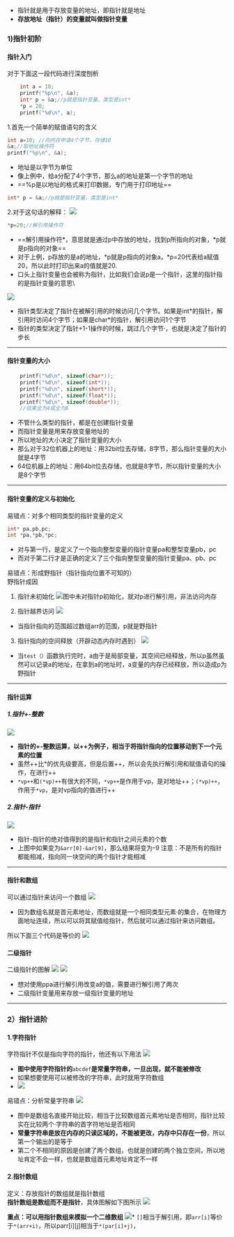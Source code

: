 * 指针就是用于存放变量的地址，即指针就是地址
* **存放地址（指针）的变量就叫做指针变量**
### 1)指针初阶
#### 指针入门
对于下面这一段代码进行深度刨析
```c
	int a = 10;
	printf("%p\n", &a);
	int* p = &a;//p就是指针变量，类型是int*
	*p = 20;
	printf("%d\n", a);
```

1.首先一个简单的赋值语句的含义
```c
int a=10; //向内存申请4个字节，存储10
&a;//取地址操作符
printf("%p\n", &a);
```
* 地址是以字节为单位
* 像上例中，给a分配了4个字节，那么a的地址是第一个字节的地址
* ==%p是以地址的格式来打印数据，专门用于打印地址==

```c
int* p = &a;//p就是指针变量，类型是int*
```
2.对于这句话的解释：
![](assets/08指针/file-20250107223615293.png)

```c
*p=20;//解引用操作符
```
* ==解引用操作符*，意思就是通过p中存放的地址，找到p所指向的对象，\*p就是p指向的对象==
* 对于上例，p存放的是a的地址，\*p就是p指向的对象a，\*p=20代表给a赋值20，所以此时打印出来a的值就是20.
* 口头上指针变量也会被称为指针，比如我们会说p是一个指针，这里的指针指的是指针变量的意思\

![](assets/08指针/file-20250125093023578.png)
* 指针类型决定了指针在被解引用的时候访问几个字节。如果是int\*的指针，解引用时访问4个字节；如果是char\*的指针，解引用访问1个字节
* 指针的类型决定了指针+1-1操作的时候，跳过几个字节·，也就是决定了指针的步长
***
#### 指针变量的大小
```c
	printf("%d\n", sizeof(char*));
	printf("%d\n", sizeof(int*));
	printf("%d\n", sizeof(short*));
	printf("%d\n", sizeof(float*));
	printf("%d\n", sizeof(double*));
	//结果全为4或全为8
```
* 不管什么类型的指针，都是在创建指针变量
* 而指针变量是用来存放变量地址的
* 所以地址的大小决定了指针变量的大小
* 那么对于32位机器上的地址：用32bit位去存储，8字节，那么指针变量的大小就是4字节
* 64位机器上的地址：用64bit位去存储，也就是8字节，所以指针变量的大小是8个字节
 ***
 
#### 指针变量的定义与初始化
易错点：对多个相同类型的指针变量的定义
```c
int* pa,pb,pc;
int *pa,*pb,*pc;
```
* 对与第一行，是定义了一个指向整型变量的指针变量pa和整型变量pb，pc
* 而对于第二行才是正确的定义了三个指向整型变量的指针变量pa、pb、pc

易错点：形成野指针（指针指向位置不可知的）  
野指针成因
1. 指针未初始化
![](assets/08指针/file-20250125094708311.png)图中未对指针p初始化，就对p进行解引用，非法访问内存

2. 指针越界访问
![](assets/08指针/file-20250125095058232.png)
* 当指针指向的范围超过数组arr的范围，p就是野指针

3. 指针指向的空间释放（开辟动态内存时遇到）
![](assets/08指针/file-20250125095319665.png)
* 当`test（）`函数执行完时，a由于是局部变量，其空间已经释放，所以p虽然虽然可以记录a的地址，在拿到a的地址时，a变量的内存已经释放，所以造成p为野指针
****

#### 指针运算
##### 1.指针+-整数
![](assets/08指针/file-20250125100926543.png)
* **指针的+-整数运算，以++为例子，相当于将指针指向的位置移动到下一个元素的位置**
* 虽然++比\*的优先级要高，但是后置++，所以会先执行解引用和赋值语句的操作，在进行++
* `*vp++`和`(*vp)++`有很大的不同，`*vp++`是作用于vp，是对地址++；`(*vp)++`，作用于`*vp`，是对vp指向的值进行++

##### 2.指针-指针
![](assets/08指针/file-20250125102026509.png)
* 指针-指针的绝对值得到的是指针和指针之间元素的个数
* 上图中如果变为`&arr[0]-&ar[9]`，那么结果将变为-9
注意：不是所有的指针都能相减，指向同一块空间的两个指针才能相减

****
#### 指针和数组
可以通过指针来访问一个数组
![](assets/08指针/file-20250125104108526.png)
* 因为数组名就是首元素地址，而数组就是一个相同类型元素·的集合，在物理方面地址连续，所以可以将其赋值给指针，然后就可以通过指针来访问数组。

所以下面三个代码是等价的
![](assets/08指针/file-20250125104435839.png)

#### 二级指针
二级指针的图解
![](assets/08指针/file-20250125105316970.png)
![](assets/08指针/file-20250125105555947.png)
* 想对使用ppa进行解引用改变a的值，需要进行解引用了两次
* 二级指针变量用来存放一级指针变量的地址

****


### 2）指针进阶

#### 1.字符指针
字符指针不仅是指向字符的指针，他还有以下用法
![](assets/08指针/file-20250128133853441.png)
* **图中使用字符指针的**`abcdef`**是常量字符串，一旦出现，就不能被修改**
* 如果想要使用可以被修改的字符串，此时就用字符数组
* ![](assets/08指针/file-20250128134348900.png)

易错点：分析常量字符串
![](assets/08指针/file-20250128134601503.png)
* 图中是数组名直接开始比较，相当于比较数组首元素地址是否相同，指针比较实在比较两个·字符串的首字符地址是否相同
* **常量字符串是放在内存的只读区域的，不能被更改，内存中只存在一份**，所以第一个输出的是等于
* 第二个不相同的原因是创建了两个数组，也就是创建的两个独立空间，所以地址肯定不会一样，也就是数组首元素地址肯定不一样

#### 2.指针数组
定义：存放指针的数组就是指针数组  
**指针数组是数组而不是指针**，具体图解如下图所示
![](assets/08指针/file-20250125110535238.png)

**重点：可以用指针数组来模拟一个二维数组**
![](assets/08指针/file-20250125120313182.png)* `[]`相当于解引用，即`arr[i]`等价于`*(arr+i)`，所以parr\[i]\[j]相当于`*(par[i]+j)`，
